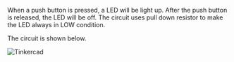 When a push button is pressed, a LED will be light up.
After the push button is released, the LED will be off.
The circuit uses pull down resistor to make the LED always in LOW condition.



The circuit is shown below.

![Tinkercad](https://user-images.githubusercontent.com/73816908/99396309-8dd06500-291c-11eb-8274-ed7def4caf6c.png)

